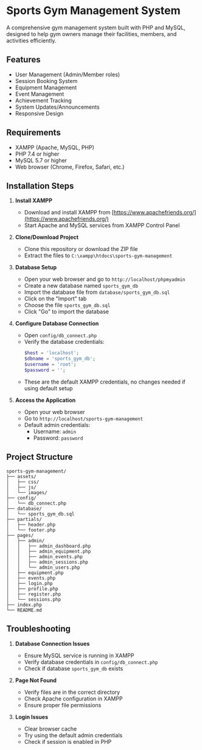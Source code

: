 # Sports Gym Management System

A comprehensive gym management system built with PHP and MySQL, designed to help gym owners manage their facilities, members, and activities efficiently.

## Features

- User Management (Admin/Member roles)
- Session Booking System
- Equipment Management
- Event Management
- Achievement Tracking
- System Updates/Announcements
- Responsive Design

## Requirements

- XAMPP (Apache, MySQL, PHP)
- PHP 7.4 or higher
- MySQL 5.7 or higher
- Web browser (Chrome, Firefox, Safari, etc.)

## Installation Steps

1. **Install XAMPP**
   - Download and install XAMPP from [https://www.apachefriends.org/](https://www.apachefriends.org/)
   - Start Apache and MySQL services from XAMPP Control Panel

2. **Clone/Download Project**
   - Clone this repository or download the ZIP file
   - Extract the files to `C:\xampp\htdocs\sports-gym-management`

3. **Database Setup**
   - Open your web browser and go to `http://localhost/phpmyadmin`
   - Create a new database named `sports_gym_db`
   - Import the database file from `database/sports_gym_db.sql`
   - Click on the "Import" tab
   - Choose the file `sports_gym_db.sql`
   - Click "Go" to import the database

4. **Configure Database Connection**
   - Open `config/db_connect.php`
   - Verify the database credentials:
     ```php
     $host = 'localhost';
     $dbname = 'sports_gym_db';
     $username = 'root';
     $password = '';
     ```
   - These are the default XAMPP credentials, no changes needed if using default setup

5. **Access the Application**
   - Open your web browser
   - Go to `http://localhost/sports-gym-management`
   - Default admin credentials:
     - Username: `admin`
     - Password: `password`

## Project Structure

```
sports-gym-management/
├── assets/
│   ├── css/
│   ├── js/
│   └── images/
├── config/
│   └── db_connect.php
├── database/
│   └── sports_gym_db.sql
├── partials/
│   ├── header.php
│   └── footer.php
├── pages/
│   ├── admin/
│   │   ├── admin_dashboard.php
│   │   ├── admin_equipment.php
│   │   ├── admin_events.php
│   │   ├── admin_sessions.php
│   │   └── admin_users.php
│   ├── equipment.php
│   ├── events.php
│   ├── login.php
│   ├── profile.php
│   ├── register.php
│   └── sessions.php
├── index.php
└── README.md
```

## Troubleshooting

1. **Database Connection Issues**
   - Ensure MySQL service is running in XAMPP
   - Verify database credentials in `config/db_connect.php`
   - Check if database `sports_gym_db` exists

2. **Page Not Found**
   - Verify files are in the correct directory
   - Check Apache configuration in XAMPP
   - Ensure proper file permissions

3. **Login Issues**
   - Clear browser cache
   - Try using the default admin credentials
   - Check if session is enabled in PHP
